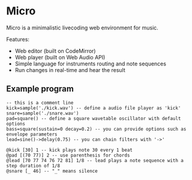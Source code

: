 # Micro

Micro is a minimalistic livecoding web environment for music.

Features:
- Web editor (built on CodeMirror)
- Web player (built on Web Audio API)
- Simple language for instruments routing and note sequences
- Run changes in real-time and hear the result

## Example program

```
-- this is a comment line
kick=sample('./kick.wav') -- define a audio file player as 'kick'
snare=sample('./snare.wav')
pad=square() -- define a square wavetable oscillator with default options
bass=square(sustain=0 decay=0.2) -- you can provide options such as envelope parameters
lead=sine()->delay(0.75) -- you can chain filters with '->'

@kick [30] 1 -- kick plays note 30 every 1 beat
@pad [(70 77)] 2 -- use parenthesis for chords
@lead [70 77 74 76 72 81] 1/8 -- lead plays a note sequence with a step duration of 1/8
@snare [_ 46] -- "_" means silence
```